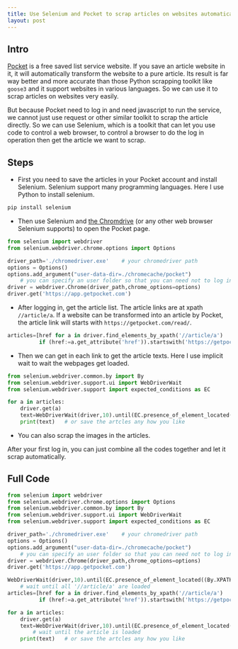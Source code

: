 ```yaml
---
title: Use Selenium and Pocket to scrap articles on websites automatically and accurately
layout: post
---
```


## Intro

[Pocket](https://app.getpocket.com) is a free saved list service website. If you save an article website in it, it will automatically transform the website to a pure article. Its result is far way better and more accurate than those Python scrapping toolkit like `goose3` and it support websites in various languages. So we can use it to scrap articles on websites very easily.

But because Pocket need to log in and need javascript to run the service, we cannot just use request or other similar toolkit to scrap the article directly. So we can use Selenium, which is a toolkit that can let you use code to control a web browser, to control a browser to do the log in operation then get the article we want to scrap.

## Steps

- First you need to save the articles in your Pocket account and install Selenium. Selenium support many programming languages. Here I use Python to install selenium.

```cmd
pip install selenium 
```

- Then use Selenium and [the Chromdrive](https://chromedriver.chromium.org/) (or any other web browser Selenium supports) to open the Pocket page.

```python
from selenium import webdriver
from selenium.webdriver.chrome.options import Options

driver_path='./chromedriver.exe'    # your chromedriver path
options = Options()
options.add_argument("user-data-dir=./chromecache/pocket")     
    # you can specify an user folder so that you can need not to log in each time
driver = webdriver.Chrome(driver_path,chrome_options=options)
driver.get('https://app.getpocket.com')
```

- After logging in, get the article list. The article links are at xpath `//article/a`. If a website can be transformed into an article by Pocket, the article link will starts with `https://getpocket.com/read/`.

```python
articles=[href for a in driver.find_elements_by_xpath('//article/a') 
          if (href:=a.get_attribute('href')).startswith('https://getpocket.com/read/')]
```

- Then we can get in each link to get the article texts. Here I use implicit wait to wait the webpages get loaded.

```python
from selenium.webdriver.common.by import By
from selenium.webdriver.support.ui import WebDriverWait
from selenium.webdriver.support import expected_conditions as EC

for a in articles:
    driver.get(a)
    text=WebDriverWait(driver,10).until(EC.presence_of_element_located((By.XPATH,'//article/article'))).text
    print(text)   # or save the artcles any how you like
```

- You can also scrap the images in the articles.

After your first log in, you can just combine all the codes together and let it scrap automatically.

## Full Code

```python
from selenium import webdriver
from selenium.webdriver.chrome.options import Options
from selenium.webdriver.common.by import By
from selenium.webdriver.support.ui import WebDriverWait
from selenium.webdriver.support import expected_conditions as EC

driver_path='./chromedriver.exe'    # your chromedriver path
options = Options()
options.add_argument("user-data-dir=./chromecache/pocket")     
    # you can specify an user folder so that you can need not to log in each time
driver = webdriver.Chrome(driver_path,chrome_options=options)
driver.get('https://app.getpocket.com')

WebDriverWait(driver,10).until(EC.presence_of_element_located((By.XPATH,'//article/a')))
    # wait until all '//article/a' are loaded
articles=[href for a in driver.find_elements_by_xpath('//article/a') 
          if (href:=a.get_attribute('href')).startswith('https://getpocket.com/read/')]

for a in articles:
    driver.get(a)
    text=WebDriverWait(driver,10).until(EC.presence_of_element_located((By.XPATH,'//article/article'))).text
        # wait until the article is loaded
    print(text)   # or save the artcles any how you like
```
